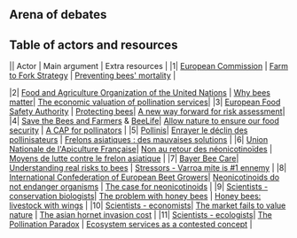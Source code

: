 #

## Arena of debates

## Table of actors and resources

|| Actor | Main argument | Extra resources |
|1| [European Commission](https://ec.europa.eu/info/food-farming-fisheries/sustainability/environmental-sustainability/biodiversity_en) | [Farm to Fork Strategy](https://ec.europa.eu/food/horizontal-topics/farm-fork-strategy_en) | [Preventing bees' mortality](https://ec.europa.eu/food/animals/live-animals-trade-imports/honey-bees_en) |


|2| [Food and Agriculture Organization of the United Nations](http://www.fao.org/news/story/en/item/1401317/icode/) | [Why bees matter](http://www.fao.org/3/i9527en/i9527en.pdf)| [The economic valuation of pollination services](http://www.fao.org/3/at523e/at523e.pdf)|
|3| [European Food Safety Authority](https://www.efsa.europa.eu/en/aboutefsa) | [Protecting bees](https://www.efsa.europa.eu/en/topics/topic/bee-health)| [A new way forward for risk assessment](https://www.efsa.europa.eu/en/news/protecting-bees-new-way-forward-risk-assessment)|
|4| [Save the Bees and Farmers](https://www.savebeesandfarmers.eu/eng) & [BeeLife](https://www.bee-life.eu/about)| [Allow nature to ensure our food security](https://579f1725-49c5-4636-ac98-72d7d360ac5b.filesusr.com/ugd/8e8ea4_d19d71b1d1374afc9d7797204a70ef83.pdf) | [A CAP for pollinators](https://579f1725-49c5-4636-ac98-72d7d360ac5b.filesusr.com/ugd/8e8ea4_a151cf2121f14e508cd7b0fc8610726d.pdf) |
|5| [Pollinis](https://www.pollinis.org/nous-connaitre/)| [Enrayer le déclin des pollinisateurs](https://www.pollinis.org/portail/abeilles/) | [Frelons asiatiques : des mauvaises solutions](https://www.pollinis.org/publications/la-lutte-contre-le-frelon-asiatique-des-solutions-qui-nen-sont-pas/) |
|6| [Union Nationale de l'Apiculture Française](https://www.unaf-apiculture.info/qui-sommes-nous/presentation-du-syndicat.html)| [Non au retour des néonicotinoïdes](https://www.foodwatch.org/fileadmin/-FR/Documents/Oui_non_neonictoinoides_version_finale_151020.pdf) | [Moyens de lutte contre le frelon asiatique](https://www.unaf-apiculture.info/nos-actions/frelon-asiatique.html) |
|7| [Bayer Bee Care](https://beehealth.bayer.us/home)| [Understanding real risks to bees](https://beehealth.bayer.us/who-can-help/growers/understanding-the-real-risk-to-bees) | [Stressors - Varroa mite is #1 ennemy](https://beehealth.bayer.us/learn-about-pollinator-health/stressors) |
|8| [International Confederation of European Beet Growers](https://www.cibe-europe.eu/mission)| [Neonicotinoids do not endanger organisms](https://www.cibe-europe.eu/img/user/CIBE%20Fact%20Sheet%20on%20Neonics%20December%202017%20final%2015%20dec.pdf) | [The case for neonicotinoids](https://www.cibe-europe.eu/img/user/058-18%20CIBE%20The%20case%20for%20neonicotinoids%20in%20pelleted%20sugar%20beet%20seeds%20April%202018.pdf) |
|9| [Scientists - conservation biologists](https://vcresearch.berkeley.edu/news/native-bees-often-better-pollinators-honey-bee)| [The problem with honey bees](https://www.scientificamerican.com/article/the-problem-with-honey-bees/) | [Honey bees: livestock with wings](https://txmn.org/gulfcoast/files/2018/02/Science-Vol.-359-pp.-392-393.pdf) |
|10| [Scientists - economists](https://www.millenniumassessment.org/en/About.html)| [The market fails to value nature](https://www.abc.net.au/radionational/programs/ockhamsrazor/kill-the-bees:-why-does-the-market-fail-to-value-nature/6511988) | [The asian hornet invasion cost](https://www.sciencedaily.com/releases/2020/04/200406103850.htm) |
|11| [Scientists - ecologists](https://www.iucn.org/commissions/commission-ecosystem-management/our-work/cems-thematic-groups/services)| [The Pollination Paradox](https://www.researchgate.net/publication/233654024_Recognising_the_Complexities_of_Ecosystem_Management_and_the_Ecosystem_Service_Concept) | [Ecosystem services as a contested concept](https://www.researchgate.net/publication/259934996_Ecosystem_Services_as_a_Contested_Concept_A_Synthesis_of_Critique_and_Counter-Arguments) |
